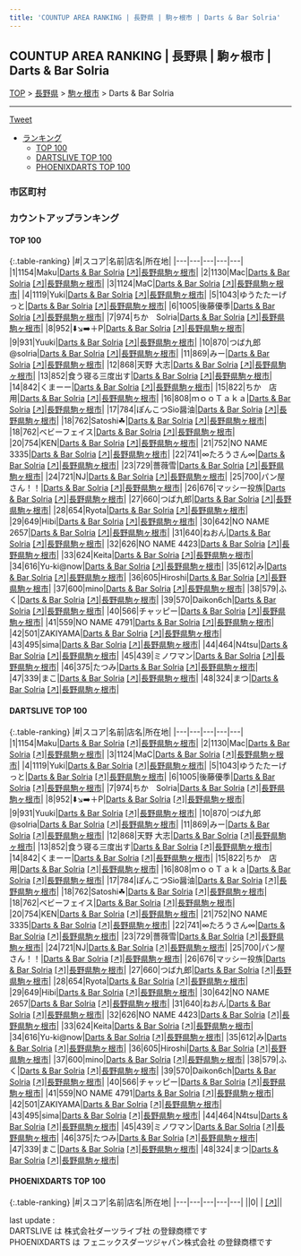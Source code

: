 ```yaml
---
title: 'COUNTUP AREA RANKING | 長野県 | 駒ヶ根市 | Darts & Bar Solria'
---
```

## COUNTUP AREA RANKING | 長野県 | 駒ヶ根市 | Darts & Bar Solria

[TOP](/darts/rank/) > [長野県](/darts/rank/長野県/) > [駒ヶ根市](/darts/rank/長野県/駒ヶ根市/) > Darts & Bar Solria

___

<a href="https://twitter.com/share?ref_src=twsrc%5Etfw" data-text="COUNTUP AREA RANKING | 長野県駒ヶ根市Darts & Bar Solria" class="twitter-share-button" data-hashtags="DARTSLIVE,PHOENIXDARTS,darts,ダーツ" data-show-count="false">Tweet</a>

* [ランキング](#カウントアップランキング)
    * [TOP 100](#top-100)
    * [DARTSLIVE TOP 100](#dartslive-top-100)
    * [PHOENIXDARTS TOP 100](#phoenixdarts-top-100)

### 市区町村

<ul>

</ul>

### カウントアップランキング

#### TOP 100



{:.table-ranking}
|#|スコア|名前|店名|所在地|
|---|---|---|---|---|
|1|1154|<span class="rank-name-dl">Maku</span>|<a href="/darts/rank/shops/61bf7620a77f283ba3f63593b5358cc4.html">Darts & Bar Solria</a> <a href="https://search.dartslive.com/jp/shop/61bf7620a77f283ba3f63593b5358cc4">[↗]</a>|<a href="/darts/rank/長野県/駒ヶ根市">長野県駒ヶ根市</a>|
|2|1130|<span class="rank-name-dl">Mac</span>|<a href="/darts/rank/shops/61bf7620a77f283ba3f63593b5358cc4.html">Darts & Bar Solria</a> <a href="https://search.dartslive.com/jp/shop/61bf7620a77f283ba3f63593b5358cc4">[↗]</a>|<a href="/darts/rank/長野県/駒ヶ根市">長野県駒ヶ根市</a>|
|3|1124|<span class="rank-name-dl">MaC</span>|<a href="/darts/rank/shops/61bf7620a77f283ba3f63593b5358cc4.html">Darts & Bar Solria</a> <a href="https://search.dartslive.com/jp/shop/61bf7620a77f283ba3f63593b5358cc4">[↗]</a>|<a href="/darts/rank/長野県/駒ヶ根市">長野県駒ヶ根市</a>|
|4|1119|<span class="rank-name-dl">Yuki</span>|<a href="/darts/rank/shops/61bf7620a77f283ba3f63593b5358cc4.html">Darts & Bar Solria</a> <a href="https://search.dartslive.com/jp/shop/61bf7620a77f283ba3f63593b5358cc4">[↗]</a>|<a href="/darts/rank/長野県/駒ヶ根市">長野県駒ヶ根市</a>|
|5|1043|<span class="rank-name-dl">ゆうたたーげっと</span>|<a href="/darts/rank/shops/61bf7620a77f283ba3f63593b5358cc4.html">Darts & Bar Solria</a> <a href="https://search.dartslive.com/jp/shop/61bf7620a77f283ba3f63593b5358cc4">[↗]</a>|<a href="/darts/rank/長野県/駒ヶ根市">長野県駒ヶ根市</a>|
|6|1005|<span class="rank-name-dl">後藤優季</span>|<a href="/darts/rank/shops/61bf7620a77f283ba3f63593b5358cc4.html">Darts & Bar Solria</a> <a href="https://search.dartslive.com/jp/shop/61bf7620a77f283ba3f63593b5358cc4">[↗]</a>|<a href="/darts/rank/長野県/駒ヶ根市">長野県駒ヶ根市</a>|
|7|974|<span class="rank-name-dl">ちか　Solria</span>|<a href="/darts/rank/shops/61bf7620a77f283ba3f63593b5358cc4.html">Darts & Bar Solria</a> <a href="https://search.dartslive.com/jp/shop/61bf7620a77f283ba3f63593b5358cc4">[↗]</a>|<a href="/darts/rank/長野県/駒ヶ根市">長野県駒ヶ根市</a>|
|8|952|<span class="rank-name-dl">⬇️↘️➡️＋P</span>|<a href="/darts/rank/shops/61bf7620a77f283ba3f63593b5358cc4.html">Darts & Bar Solria</a> <a href="https://search.dartslive.com/jp/shop/61bf7620a77f283ba3f63593b5358cc4">[↗]</a>|<a href="/darts/rank/長野県/駒ヶ根市">長野県駒ヶ根市</a>|
|9|931|<span class="rank-name-dl">Yuuki</span>|<a href="/darts/rank/shops/61bf7620a77f283ba3f63593b5358cc4.html">Darts & Bar Solria</a> <a href="https://search.dartslive.com/jp/shop/61bf7620a77f283ba3f63593b5358cc4">[↗]</a>|<a href="/darts/rank/長野県/駒ヶ根市">長野県駒ヶ根市</a>|
|10|870|<span class="rank-name-dl">つば九郎@solria</span>|<a href="/darts/rank/shops/61bf7620a77f283ba3f63593b5358cc4.html">Darts & Bar Solria</a> <a href="https://search.dartslive.com/jp/shop/61bf7620a77f283ba3f63593b5358cc4">[↗]</a>|<a href="/darts/rank/長野県/駒ヶ根市">長野県駒ヶ根市</a>|
|11|869|<span class="rank-name-dl">みー</span>|<a href="/darts/rank/shops/61bf7620a77f283ba3f63593b5358cc4.html">Darts & Bar Solria</a> <a href="https://search.dartslive.com/jp/shop/61bf7620a77f283ba3f63593b5358cc4">[↗]</a>|<a href="/darts/rank/長野県/駒ヶ根市">長野県駒ヶ根市</a>|
|12|868|<span class="rank-name-dl">天野 大志</span>|<a href="/darts/rank/shops/61bf7620a77f283ba3f63593b5358cc4.html">Darts & Bar Solria</a> <a href="https://search.dartslive.com/jp/shop/61bf7620a77f283ba3f63593b5358cc4">[↗]</a>|<a href="/darts/rank/長野県/駒ヶ根市">長野県駒ヶ根市</a>|
|13|852|<span class="rank-name-dl">食う寝る三度出す</span>|<a href="/darts/rank/shops/61bf7620a77f283ba3f63593b5358cc4.html">Darts & Bar Solria</a> <a href="https://search.dartslive.com/jp/shop/61bf7620a77f283ba3f63593b5358cc4">[↗]</a>|<a href="/darts/rank/長野県/駒ヶ根市">長野県駒ヶ根市</a>|
|14|842|<span class="rank-name-dl">くまーー</span>|<a href="/darts/rank/shops/61bf7620a77f283ba3f63593b5358cc4.html">Darts & Bar Solria</a> <a href="https://search.dartslive.com/jp/shop/61bf7620a77f283ba3f63593b5358cc4">[↗]</a>|<a href="/darts/rank/長野県/駒ヶ根市">長野県駒ヶ根市</a>|
|15|822|<span class="rank-name-dl">ちか　店用</span>|<a href="/darts/rank/shops/61bf7620a77f283ba3f63593b5358cc4.html">Darts & Bar Solria</a> <a href="https://search.dartslive.com/jp/shop/61bf7620a77f283ba3f63593b5358cc4">[↗]</a>|<a href="/darts/rank/長野県/駒ヶ根市">長野県駒ヶ根市</a>|
|16|808|<span class="rank-name-dl">ｍｏｏＴａｋａ</span>|<a href="/darts/rank/shops/61bf7620a77f283ba3f63593b5358cc4.html">Darts & Bar Solria</a> <a href="https://search.dartslive.com/jp/shop/61bf7620a77f283ba3f63593b5358cc4">[↗]</a>|<a href="/darts/rank/長野県/駒ヶ根市">長野県駒ヶ根市</a>|
|17|784|<span class="rank-name-dl">ぽんこつSio醤油</span>|<a href="/darts/rank/shops/61bf7620a77f283ba3f63593b5358cc4.html">Darts & Bar Solria</a> <a href="https://search.dartslive.com/jp/shop/61bf7620a77f283ba3f63593b5358cc4">[↗]</a>|<a href="/darts/rank/長野県/駒ヶ根市">長野県駒ヶ根市</a>|
|18|762|<span class="rank-name-dl">Satoshi☘︎︎</span>|<a href="/darts/rank/shops/61bf7620a77f283ba3f63593b5358cc4.html">Darts & Bar Solria</a> <a href="https://search.dartslive.com/jp/shop/61bf7620a77f283ba3f63593b5358cc4">[↗]</a>|<a href="/darts/rank/長野県/駒ヶ根市">長野県駒ヶ根市</a>|
|18|762|<span class="rank-name-dl">ベビーフェイス</span>|<a href="/darts/rank/shops/61bf7620a77f283ba3f63593b5358cc4.html">Darts & Bar Solria</a> <a href="https://search.dartslive.com/jp/shop/61bf7620a77f283ba3f63593b5358cc4">[↗]</a>|<a href="/darts/rank/長野県/駒ヶ根市">長野県駒ヶ根市</a>|
|20|754|<span class="rank-name-dl">KEN</span>|<a href="/darts/rank/shops/61bf7620a77f283ba3f63593b5358cc4.html">Darts & Bar Solria</a> <a href="https://search.dartslive.com/jp/shop/61bf7620a77f283ba3f63593b5358cc4">[↗]</a>|<a href="/darts/rank/長野県/駒ヶ根市">長野県駒ヶ根市</a>|
|21|752|<span class="rank-name-dl">NO NAME 3335</span>|<a href="/darts/rank/shops/61bf7620a77f283ba3f63593b5358cc4.html">Darts & Bar Solria</a> <a href="https://search.dartslive.com/jp/shop/61bf7620a77f283ba3f63593b5358cc4">[↗]</a>|<a href="/darts/rank/長野県/駒ヶ根市">長野県駒ヶ根市</a>|
|22|741|<span class="rank-name-dl">∞たろうさん∞</span>|<a href="/darts/rank/shops/61bf7620a77f283ba3f63593b5358cc4.html">Darts & Bar Solria</a> <a href="https://search.dartslive.com/jp/shop/61bf7620a77f283ba3f63593b5358cc4">[↗]</a>|<a href="/darts/rank/長野県/駒ヶ根市">長野県駒ヶ根市</a>|
|23|729|<span class="rank-name-dl">薔薇雪</span>|<a href="/darts/rank/shops/61bf7620a77f283ba3f63593b5358cc4.html">Darts & Bar Solria</a> <a href="https://search.dartslive.com/jp/shop/61bf7620a77f283ba3f63593b5358cc4">[↗]</a>|<a href="/darts/rank/長野県/駒ヶ根市">長野県駒ヶ根市</a>|
|24|721|<span class="rank-name-dl">NJ</span>|<a href="/darts/rank/shops/61bf7620a77f283ba3f63593b5358cc4.html">Darts & Bar Solria</a> <a href="https://search.dartslive.com/jp/shop/61bf7620a77f283ba3f63593b5358cc4">[↗]</a>|<a href="/darts/rank/長野県/駒ヶ根市">長野県駒ヶ根市</a>|
|25|700|<span class="rank-name-dl">パン屋さん！！</span>|<a href="/darts/rank/shops/61bf7620a77f283ba3f63593b5358cc4.html">Darts & Bar Solria</a> <a href="https://search.dartslive.com/jp/shop/61bf7620a77f283ba3f63593b5358cc4">[↗]</a>|<a href="/darts/rank/長野県/駒ヶ根市">長野県駒ヶ根市</a>|
|26|676|<span class="rank-name-dl">マッシー投族</span>|<a href="/darts/rank/shops/61bf7620a77f283ba3f63593b5358cc4.html">Darts & Bar Solria</a> <a href="https://search.dartslive.com/jp/shop/61bf7620a77f283ba3f63593b5358cc4">[↗]</a>|<a href="/darts/rank/長野県/駒ヶ根市">長野県駒ヶ根市</a>|
|27|660|<span class="rank-name-dl">つば九郎</span>|<a href="/darts/rank/shops/61bf7620a77f283ba3f63593b5358cc4.html">Darts & Bar Solria</a> <a href="https://search.dartslive.com/jp/shop/61bf7620a77f283ba3f63593b5358cc4">[↗]</a>|<a href="/darts/rank/長野県/駒ヶ根市">長野県駒ヶ根市</a>|
|28|654|<span class="rank-name-dl">Ryota</span>|<a href="/darts/rank/shops/61bf7620a77f283ba3f63593b5358cc4.html">Darts & Bar Solria</a> <a href="https://search.dartslive.com/jp/shop/61bf7620a77f283ba3f63593b5358cc4">[↗]</a>|<a href="/darts/rank/長野県/駒ヶ根市">長野県駒ヶ根市</a>|
|29|649|<span class="rank-name-dl">Hibi</span>|<a href="/darts/rank/shops/61bf7620a77f283ba3f63593b5358cc4.html">Darts & Bar Solria</a> <a href="https://search.dartslive.com/jp/shop/61bf7620a77f283ba3f63593b5358cc4">[↗]</a>|<a href="/darts/rank/長野県/駒ヶ根市">長野県駒ヶ根市</a>|
|30|642|<span class="rank-name-dl">NO NAME 2657</span>|<a href="/darts/rank/shops/61bf7620a77f283ba3f63593b5358cc4.html">Darts & Bar Solria</a> <a href="https://search.dartslive.com/jp/shop/61bf7620a77f283ba3f63593b5358cc4">[↗]</a>|<a href="/darts/rank/長野県/駒ヶ根市">長野県駒ヶ根市</a>|
|31|640|<span class="rank-name-dl">ねおん</span>|<a href="/darts/rank/shops/61bf7620a77f283ba3f63593b5358cc4.html">Darts & Bar Solria</a> <a href="https://search.dartslive.com/jp/shop/61bf7620a77f283ba3f63593b5358cc4">[↗]</a>|<a href="/darts/rank/長野県/駒ヶ根市">長野県駒ヶ根市</a>|
|32|626|<span class="rank-name-dl">NO NAME 4423</span>|<a href="/darts/rank/shops/61bf7620a77f283ba3f63593b5358cc4.html">Darts & Bar Solria</a> <a href="https://search.dartslive.com/jp/shop/61bf7620a77f283ba3f63593b5358cc4">[↗]</a>|<a href="/darts/rank/長野県/駒ヶ根市">長野県駒ヶ根市</a>|
|33|624|<span class="rank-name-dl">Keita</span>|<a href="/darts/rank/shops/61bf7620a77f283ba3f63593b5358cc4.html">Darts & Bar Solria</a> <a href="https://search.dartslive.com/jp/shop/61bf7620a77f283ba3f63593b5358cc4">[↗]</a>|<a href="/darts/rank/長野県/駒ヶ根市">長野県駒ヶ根市</a>|
|34|616|<span class="rank-name-dl">Yu-ki@now</span>|<a href="/darts/rank/shops/61bf7620a77f283ba3f63593b5358cc4.html">Darts & Bar Solria</a> <a href="https://search.dartslive.com/jp/shop/61bf7620a77f283ba3f63593b5358cc4">[↗]</a>|<a href="/darts/rank/長野県/駒ヶ根市">長野県駒ヶ根市</a>|
|35|612|<span class="rank-name-dl">み</span>|<a href="/darts/rank/shops/61bf7620a77f283ba3f63593b5358cc4.html">Darts & Bar Solria</a> <a href="https://search.dartslive.com/jp/shop/61bf7620a77f283ba3f63593b5358cc4">[↗]</a>|<a href="/darts/rank/長野県/駒ヶ根市">長野県駒ヶ根市</a>|
|36|605|<span class="rank-name-dl">Hiroshi</span>|<a href="/darts/rank/shops/61bf7620a77f283ba3f63593b5358cc4.html">Darts & Bar Solria</a> <a href="https://search.dartslive.com/jp/shop/61bf7620a77f283ba3f63593b5358cc4">[↗]</a>|<a href="/darts/rank/長野県/駒ヶ根市">長野県駒ヶ根市</a>|
|37|600|<span class="rank-name-dl">mino</span>|<a href="/darts/rank/shops/61bf7620a77f283ba3f63593b5358cc4.html">Darts & Bar Solria</a> <a href="https://search.dartslive.com/jp/shop/61bf7620a77f283ba3f63593b5358cc4">[↗]</a>|<a href="/darts/rank/長野県/駒ヶ根市">長野県駒ヶ根市</a>|
|38|579|<span class="rank-name-dl">ふく</span>|<a href="/darts/rank/shops/61bf7620a77f283ba3f63593b5358cc4.html">Darts & Bar Solria</a> <a href="https://search.dartslive.com/jp/shop/61bf7620a77f283ba3f63593b5358cc4">[↗]</a>|<a href="/darts/rank/長野県/駒ヶ根市">長野県駒ヶ根市</a>|
|39|570|<span class="rank-name-dl">Daikon6ch</span>|<a href="/darts/rank/shops/61bf7620a77f283ba3f63593b5358cc4.html">Darts & Bar Solria</a> <a href="https://search.dartslive.com/jp/shop/61bf7620a77f283ba3f63593b5358cc4">[↗]</a>|<a href="/darts/rank/長野県/駒ヶ根市">長野県駒ヶ根市</a>|
|40|566|<span class="rank-name-dl">チャッピー</span>|<a href="/darts/rank/shops/61bf7620a77f283ba3f63593b5358cc4.html">Darts & Bar Solria</a> <a href="https://search.dartslive.com/jp/shop/61bf7620a77f283ba3f63593b5358cc4">[↗]</a>|<a href="/darts/rank/長野県/駒ヶ根市">長野県駒ヶ根市</a>|
|41|559|<span class="rank-name-dl">NO NAME 4791</span>|<a href="/darts/rank/shops/61bf7620a77f283ba3f63593b5358cc4.html">Darts & Bar Solria</a> <a href="https://search.dartslive.com/jp/shop/61bf7620a77f283ba3f63593b5358cc4">[↗]</a>|<a href="/darts/rank/長野県/駒ヶ根市">長野県駒ヶ根市</a>|
|42|501|<span class="rank-name-dl">ZAKIYAMA</span>|<a href="/darts/rank/shops/61bf7620a77f283ba3f63593b5358cc4.html">Darts & Bar Solria</a> <a href="https://search.dartslive.com/jp/shop/61bf7620a77f283ba3f63593b5358cc4">[↗]</a>|<a href="/darts/rank/長野県/駒ヶ根市">長野県駒ヶ根市</a>|
|43|495|<span class="rank-name-dl">sima</span>|<a href="/darts/rank/shops/61bf7620a77f283ba3f63593b5358cc4.html">Darts & Bar Solria</a> <a href="https://search.dartslive.com/jp/shop/61bf7620a77f283ba3f63593b5358cc4">[↗]</a>|<a href="/darts/rank/長野県/駒ヶ根市">長野県駒ヶ根市</a>|
|44|464|<span class="rank-name-dl">N4tsu</span>|<a href="/darts/rank/shops/61bf7620a77f283ba3f63593b5358cc4.html">Darts & Bar Solria</a> <a href="https://search.dartslive.com/jp/shop/61bf7620a77f283ba3f63593b5358cc4">[↗]</a>|<a href="/darts/rank/長野県/駒ヶ根市">長野県駒ヶ根市</a>|
|45|439|<span class="rank-name-dl">ミノワマン</span>|<a href="/darts/rank/shops/61bf7620a77f283ba3f63593b5358cc4.html">Darts & Bar Solria</a> <a href="https://search.dartslive.com/jp/shop/61bf7620a77f283ba3f63593b5358cc4">[↗]</a>|<a href="/darts/rank/長野県/駒ヶ根市">長野県駒ヶ根市</a>|
|46|375|<span class="rank-name-dl">たつみ</span>|<a href="/darts/rank/shops/61bf7620a77f283ba3f63593b5358cc4.html">Darts & Bar Solria</a> <a href="https://search.dartslive.com/jp/shop/61bf7620a77f283ba3f63593b5358cc4">[↗]</a>|<a href="/darts/rank/長野県/駒ヶ根市">長野県駒ヶ根市</a>|
|47|339|<span class="rank-name-dl">まこ</span>|<a href="/darts/rank/shops/61bf7620a77f283ba3f63593b5358cc4.html">Darts & Bar Solria</a> <a href="https://search.dartslive.com/jp/shop/61bf7620a77f283ba3f63593b5358cc4">[↗]</a>|<a href="/darts/rank/長野県/駒ヶ根市">長野県駒ヶ根市</a>|
|48|324|<span class="rank-name-dl">まつ</span>|<a href="/darts/rank/shops/61bf7620a77f283ba3f63593b5358cc4.html">Darts & Bar Solria</a> <a href="https://search.dartslive.com/jp/shop/61bf7620a77f283ba3f63593b5358cc4">[↗]</a>|<a href="/darts/rank/長野県/駒ヶ根市">長野県駒ヶ根市</a>|


#### DARTSLIVE TOP 100



{:.table-ranking}
|#|スコア|名前|店名|所在地|
|---|---|---|---|---|
|1|1154|<span class="rank-name-dl">Maku</span>|<a href="/darts/rank/shops/61bf7620a77f283ba3f63593b5358cc4.html">Darts & Bar Solria</a> <a href="https://search.dartslive.com/jp/shop/61bf7620a77f283ba3f63593b5358cc4">[↗]</a>|<a href="/darts/rank/長野県/駒ヶ根市">長野県駒ヶ根市</a>|
|2|1130|<span class="rank-name-dl">Mac</span>|<a href="/darts/rank/shops/61bf7620a77f283ba3f63593b5358cc4.html">Darts & Bar Solria</a> <a href="https://search.dartslive.com/jp/shop/61bf7620a77f283ba3f63593b5358cc4">[↗]</a>|<a href="/darts/rank/長野県/駒ヶ根市">長野県駒ヶ根市</a>|
|3|1124|<span class="rank-name-dl">MaC</span>|<a href="/darts/rank/shops/61bf7620a77f283ba3f63593b5358cc4.html">Darts & Bar Solria</a> <a href="https://search.dartslive.com/jp/shop/61bf7620a77f283ba3f63593b5358cc4">[↗]</a>|<a href="/darts/rank/長野県/駒ヶ根市">長野県駒ヶ根市</a>|
|4|1119|<span class="rank-name-dl">Yuki</span>|<a href="/darts/rank/shops/61bf7620a77f283ba3f63593b5358cc4.html">Darts & Bar Solria</a> <a href="https://search.dartslive.com/jp/shop/61bf7620a77f283ba3f63593b5358cc4">[↗]</a>|<a href="/darts/rank/長野県/駒ヶ根市">長野県駒ヶ根市</a>|
|5|1043|<span class="rank-name-dl">ゆうたたーげっと</span>|<a href="/darts/rank/shops/61bf7620a77f283ba3f63593b5358cc4.html">Darts & Bar Solria</a> <a href="https://search.dartslive.com/jp/shop/61bf7620a77f283ba3f63593b5358cc4">[↗]</a>|<a href="/darts/rank/長野県/駒ヶ根市">長野県駒ヶ根市</a>|
|6|1005|<span class="rank-name-dl">後藤優季</span>|<a href="/darts/rank/shops/61bf7620a77f283ba3f63593b5358cc4.html">Darts & Bar Solria</a> <a href="https://search.dartslive.com/jp/shop/61bf7620a77f283ba3f63593b5358cc4">[↗]</a>|<a href="/darts/rank/長野県/駒ヶ根市">長野県駒ヶ根市</a>|
|7|974|<span class="rank-name-dl">ちか　Solria</span>|<a href="/darts/rank/shops/61bf7620a77f283ba3f63593b5358cc4.html">Darts & Bar Solria</a> <a href="https://search.dartslive.com/jp/shop/61bf7620a77f283ba3f63593b5358cc4">[↗]</a>|<a href="/darts/rank/長野県/駒ヶ根市">長野県駒ヶ根市</a>|
|8|952|<span class="rank-name-dl">⬇️↘️➡️＋P</span>|<a href="/darts/rank/shops/61bf7620a77f283ba3f63593b5358cc4.html">Darts & Bar Solria</a> <a href="https://search.dartslive.com/jp/shop/61bf7620a77f283ba3f63593b5358cc4">[↗]</a>|<a href="/darts/rank/長野県/駒ヶ根市">長野県駒ヶ根市</a>|
|9|931|<span class="rank-name-dl">Yuuki</span>|<a href="/darts/rank/shops/61bf7620a77f283ba3f63593b5358cc4.html">Darts & Bar Solria</a> <a href="https://search.dartslive.com/jp/shop/61bf7620a77f283ba3f63593b5358cc4">[↗]</a>|<a href="/darts/rank/長野県/駒ヶ根市">長野県駒ヶ根市</a>|
|10|870|<span class="rank-name-dl">つば九郎@solria</span>|<a href="/darts/rank/shops/61bf7620a77f283ba3f63593b5358cc4.html">Darts & Bar Solria</a> <a href="https://search.dartslive.com/jp/shop/61bf7620a77f283ba3f63593b5358cc4">[↗]</a>|<a href="/darts/rank/長野県/駒ヶ根市">長野県駒ヶ根市</a>|
|11|869|<span class="rank-name-dl">みー</span>|<a href="/darts/rank/shops/61bf7620a77f283ba3f63593b5358cc4.html">Darts & Bar Solria</a> <a href="https://search.dartslive.com/jp/shop/61bf7620a77f283ba3f63593b5358cc4">[↗]</a>|<a href="/darts/rank/長野県/駒ヶ根市">長野県駒ヶ根市</a>|
|12|868|<span class="rank-name-dl">天野 大志</span>|<a href="/darts/rank/shops/61bf7620a77f283ba3f63593b5358cc4.html">Darts & Bar Solria</a> <a href="https://search.dartslive.com/jp/shop/61bf7620a77f283ba3f63593b5358cc4">[↗]</a>|<a href="/darts/rank/長野県/駒ヶ根市">長野県駒ヶ根市</a>|
|13|852|<span class="rank-name-dl">食う寝る三度出す</span>|<a href="/darts/rank/shops/61bf7620a77f283ba3f63593b5358cc4.html">Darts & Bar Solria</a> <a href="https://search.dartslive.com/jp/shop/61bf7620a77f283ba3f63593b5358cc4">[↗]</a>|<a href="/darts/rank/長野県/駒ヶ根市">長野県駒ヶ根市</a>|
|14|842|<span class="rank-name-dl">くまーー</span>|<a href="/darts/rank/shops/61bf7620a77f283ba3f63593b5358cc4.html">Darts & Bar Solria</a> <a href="https://search.dartslive.com/jp/shop/61bf7620a77f283ba3f63593b5358cc4">[↗]</a>|<a href="/darts/rank/長野県/駒ヶ根市">長野県駒ヶ根市</a>|
|15|822|<span class="rank-name-dl">ちか　店用</span>|<a href="/darts/rank/shops/61bf7620a77f283ba3f63593b5358cc4.html">Darts & Bar Solria</a> <a href="https://search.dartslive.com/jp/shop/61bf7620a77f283ba3f63593b5358cc4">[↗]</a>|<a href="/darts/rank/長野県/駒ヶ根市">長野県駒ヶ根市</a>|
|16|808|<span class="rank-name-dl">ｍｏｏＴａｋａ</span>|<a href="/darts/rank/shops/61bf7620a77f283ba3f63593b5358cc4.html">Darts & Bar Solria</a> <a href="https://search.dartslive.com/jp/shop/61bf7620a77f283ba3f63593b5358cc4">[↗]</a>|<a href="/darts/rank/長野県/駒ヶ根市">長野県駒ヶ根市</a>|
|17|784|<span class="rank-name-dl">ぽんこつSio醤油</span>|<a href="/darts/rank/shops/61bf7620a77f283ba3f63593b5358cc4.html">Darts & Bar Solria</a> <a href="https://search.dartslive.com/jp/shop/61bf7620a77f283ba3f63593b5358cc4">[↗]</a>|<a href="/darts/rank/長野県/駒ヶ根市">長野県駒ヶ根市</a>|
|18|762|<span class="rank-name-dl">Satoshi☘︎︎</span>|<a href="/darts/rank/shops/61bf7620a77f283ba3f63593b5358cc4.html">Darts & Bar Solria</a> <a href="https://search.dartslive.com/jp/shop/61bf7620a77f283ba3f63593b5358cc4">[↗]</a>|<a href="/darts/rank/長野県/駒ヶ根市">長野県駒ヶ根市</a>|
|18|762|<span class="rank-name-dl">ベビーフェイス</span>|<a href="/darts/rank/shops/61bf7620a77f283ba3f63593b5358cc4.html">Darts & Bar Solria</a> <a href="https://search.dartslive.com/jp/shop/61bf7620a77f283ba3f63593b5358cc4">[↗]</a>|<a href="/darts/rank/長野県/駒ヶ根市">長野県駒ヶ根市</a>|
|20|754|<span class="rank-name-dl">KEN</span>|<a href="/darts/rank/shops/61bf7620a77f283ba3f63593b5358cc4.html">Darts & Bar Solria</a> <a href="https://search.dartslive.com/jp/shop/61bf7620a77f283ba3f63593b5358cc4">[↗]</a>|<a href="/darts/rank/長野県/駒ヶ根市">長野県駒ヶ根市</a>|
|21|752|<span class="rank-name-dl">NO NAME 3335</span>|<a href="/darts/rank/shops/61bf7620a77f283ba3f63593b5358cc4.html">Darts & Bar Solria</a> <a href="https://search.dartslive.com/jp/shop/61bf7620a77f283ba3f63593b5358cc4">[↗]</a>|<a href="/darts/rank/長野県/駒ヶ根市">長野県駒ヶ根市</a>|
|22|741|<span class="rank-name-dl">∞たろうさん∞</span>|<a href="/darts/rank/shops/61bf7620a77f283ba3f63593b5358cc4.html">Darts & Bar Solria</a> <a href="https://search.dartslive.com/jp/shop/61bf7620a77f283ba3f63593b5358cc4">[↗]</a>|<a href="/darts/rank/長野県/駒ヶ根市">長野県駒ヶ根市</a>|
|23|729|<span class="rank-name-dl">薔薇雪</span>|<a href="/darts/rank/shops/61bf7620a77f283ba3f63593b5358cc4.html">Darts & Bar Solria</a> <a href="https://search.dartslive.com/jp/shop/61bf7620a77f283ba3f63593b5358cc4">[↗]</a>|<a href="/darts/rank/長野県/駒ヶ根市">長野県駒ヶ根市</a>|
|24|721|<span class="rank-name-dl">NJ</span>|<a href="/darts/rank/shops/61bf7620a77f283ba3f63593b5358cc4.html">Darts & Bar Solria</a> <a href="https://search.dartslive.com/jp/shop/61bf7620a77f283ba3f63593b5358cc4">[↗]</a>|<a href="/darts/rank/長野県/駒ヶ根市">長野県駒ヶ根市</a>|
|25|700|<span class="rank-name-dl">パン屋さん！！</span>|<a href="/darts/rank/shops/61bf7620a77f283ba3f63593b5358cc4.html">Darts & Bar Solria</a> <a href="https://search.dartslive.com/jp/shop/61bf7620a77f283ba3f63593b5358cc4">[↗]</a>|<a href="/darts/rank/長野県/駒ヶ根市">長野県駒ヶ根市</a>|
|26|676|<span class="rank-name-dl">マッシー投族</span>|<a href="/darts/rank/shops/61bf7620a77f283ba3f63593b5358cc4.html">Darts & Bar Solria</a> <a href="https://search.dartslive.com/jp/shop/61bf7620a77f283ba3f63593b5358cc4">[↗]</a>|<a href="/darts/rank/長野県/駒ヶ根市">長野県駒ヶ根市</a>|
|27|660|<span class="rank-name-dl">つば九郎</span>|<a href="/darts/rank/shops/61bf7620a77f283ba3f63593b5358cc4.html">Darts & Bar Solria</a> <a href="https://search.dartslive.com/jp/shop/61bf7620a77f283ba3f63593b5358cc4">[↗]</a>|<a href="/darts/rank/長野県/駒ヶ根市">長野県駒ヶ根市</a>|
|28|654|<span class="rank-name-dl">Ryota</span>|<a href="/darts/rank/shops/61bf7620a77f283ba3f63593b5358cc4.html">Darts & Bar Solria</a> <a href="https://search.dartslive.com/jp/shop/61bf7620a77f283ba3f63593b5358cc4">[↗]</a>|<a href="/darts/rank/長野県/駒ヶ根市">長野県駒ヶ根市</a>|
|29|649|<span class="rank-name-dl">Hibi</span>|<a href="/darts/rank/shops/61bf7620a77f283ba3f63593b5358cc4.html">Darts & Bar Solria</a> <a href="https://search.dartslive.com/jp/shop/61bf7620a77f283ba3f63593b5358cc4">[↗]</a>|<a href="/darts/rank/長野県/駒ヶ根市">長野県駒ヶ根市</a>|
|30|642|<span class="rank-name-dl">NO NAME 2657</span>|<a href="/darts/rank/shops/61bf7620a77f283ba3f63593b5358cc4.html">Darts & Bar Solria</a> <a href="https://search.dartslive.com/jp/shop/61bf7620a77f283ba3f63593b5358cc4">[↗]</a>|<a href="/darts/rank/長野県/駒ヶ根市">長野県駒ヶ根市</a>|
|31|640|<span class="rank-name-dl">ねおん</span>|<a href="/darts/rank/shops/61bf7620a77f283ba3f63593b5358cc4.html">Darts & Bar Solria</a> <a href="https://search.dartslive.com/jp/shop/61bf7620a77f283ba3f63593b5358cc4">[↗]</a>|<a href="/darts/rank/長野県/駒ヶ根市">長野県駒ヶ根市</a>|
|32|626|<span class="rank-name-dl">NO NAME 4423</span>|<a href="/darts/rank/shops/61bf7620a77f283ba3f63593b5358cc4.html">Darts & Bar Solria</a> <a href="https://search.dartslive.com/jp/shop/61bf7620a77f283ba3f63593b5358cc4">[↗]</a>|<a href="/darts/rank/長野県/駒ヶ根市">長野県駒ヶ根市</a>|
|33|624|<span class="rank-name-dl">Keita</span>|<a href="/darts/rank/shops/61bf7620a77f283ba3f63593b5358cc4.html">Darts & Bar Solria</a> <a href="https://search.dartslive.com/jp/shop/61bf7620a77f283ba3f63593b5358cc4">[↗]</a>|<a href="/darts/rank/長野県/駒ヶ根市">長野県駒ヶ根市</a>|
|34|616|<span class="rank-name-dl">Yu-ki@now</span>|<a href="/darts/rank/shops/61bf7620a77f283ba3f63593b5358cc4.html">Darts & Bar Solria</a> <a href="https://search.dartslive.com/jp/shop/61bf7620a77f283ba3f63593b5358cc4">[↗]</a>|<a href="/darts/rank/長野県/駒ヶ根市">長野県駒ヶ根市</a>|
|35|612|<span class="rank-name-dl">み</span>|<a href="/darts/rank/shops/61bf7620a77f283ba3f63593b5358cc4.html">Darts & Bar Solria</a> <a href="https://search.dartslive.com/jp/shop/61bf7620a77f283ba3f63593b5358cc4">[↗]</a>|<a href="/darts/rank/長野県/駒ヶ根市">長野県駒ヶ根市</a>|
|36|605|<span class="rank-name-dl">Hiroshi</span>|<a href="/darts/rank/shops/61bf7620a77f283ba3f63593b5358cc4.html">Darts & Bar Solria</a> <a href="https://search.dartslive.com/jp/shop/61bf7620a77f283ba3f63593b5358cc4">[↗]</a>|<a href="/darts/rank/長野県/駒ヶ根市">長野県駒ヶ根市</a>|
|37|600|<span class="rank-name-dl">mino</span>|<a href="/darts/rank/shops/61bf7620a77f283ba3f63593b5358cc4.html">Darts & Bar Solria</a> <a href="https://search.dartslive.com/jp/shop/61bf7620a77f283ba3f63593b5358cc4">[↗]</a>|<a href="/darts/rank/長野県/駒ヶ根市">長野県駒ヶ根市</a>|
|38|579|<span class="rank-name-dl">ふく</span>|<a href="/darts/rank/shops/61bf7620a77f283ba3f63593b5358cc4.html">Darts & Bar Solria</a> <a href="https://search.dartslive.com/jp/shop/61bf7620a77f283ba3f63593b5358cc4">[↗]</a>|<a href="/darts/rank/長野県/駒ヶ根市">長野県駒ヶ根市</a>|
|39|570|<span class="rank-name-dl">Daikon6ch</span>|<a href="/darts/rank/shops/61bf7620a77f283ba3f63593b5358cc4.html">Darts & Bar Solria</a> <a href="https://search.dartslive.com/jp/shop/61bf7620a77f283ba3f63593b5358cc4">[↗]</a>|<a href="/darts/rank/長野県/駒ヶ根市">長野県駒ヶ根市</a>|
|40|566|<span class="rank-name-dl">チャッピー</span>|<a href="/darts/rank/shops/61bf7620a77f283ba3f63593b5358cc4.html">Darts & Bar Solria</a> <a href="https://search.dartslive.com/jp/shop/61bf7620a77f283ba3f63593b5358cc4">[↗]</a>|<a href="/darts/rank/長野県/駒ヶ根市">長野県駒ヶ根市</a>|
|41|559|<span class="rank-name-dl">NO NAME 4791</span>|<a href="/darts/rank/shops/61bf7620a77f283ba3f63593b5358cc4.html">Darts & Bar Solria</a> <a href="https://search.dartslive.com/jp/shop/61bf7620a77f283ba3f63593b5358cc4">[↗]</a>|<a href="/darts/rank/長野県/駒ヶ根市">長野県駒ヶ根市</a>|
|42|501|<span class="rank-name-dl">ZAKIYAMA</span>|<a href="/darts/rank/shops/61bf7620a77f283ba3f63593b5358cc4.html">Darts & Bar Solria</a> <a href="https://search.dartslive.com/jp/shop/61bf7620a77f283ba3f63593b5358cc4">[↗]</a>|<a href="/darts/rank/長野県/駒ヶ根市">長野県駒ヶ根市</a>|
|43|495|<span class="rank-name-dl">sima</span>|<a href="/darts/rank/shops/61bf7620a77f283ba3f63593b5358cc4.html">Darts & Bar Solria</a> <a href="https://search.dartslive.com/jp/shop/61bf7620a77f283ba3f63593b5358cc4">[↗]</a>|<a href="/darts/rank/長野県/駒ヶ根市">長野県駒ヶ根市</a>|
|44|464|<span class="rank-name-dl">N4tsu</span>|<a href="/darts/rank/shops/61bf7620a77f283ba3f63593b5358cc4.html">Darts & Bar Solria</a> <a href="https://search.dartslive.com/jp/shop/61bf7620a77f283ba3f63593b5358cc4">[↗]</a>|<a href="/darts/rank/長野県/駒ヶ根市">長野県駒ヶ根市</a>|
|45|439|<span class="rank-name-dl">ミノワマン</span>|<a href="/darts/rank/shops/61bf7620a77f283ba3f63593b5358cc4.html">Darts & Bar Solria</a> <a href="https://search.dartslive.com/jp/shop/61bf7620a77f283ba3f63593b5358cc4">[↗]</a>|<a href="/darts/rank/長野県/駒ヶ根市">長野県駒ヶ根市</a>|
|46|375|<span class="rank-name-dl">たつみ</span>|<a href="/darts/rank/shops/61bf7620a77f283ba3f63593b5358cc4.html">Darts & Bar Solria</a> <a href="https://search.dartslive.com/jp/shop/61bf7620a77f283ba3f63593b5358cc4">[↗]</a>|<a href="/darts/rank/長野県/駒ヶ根市">長野県駒ヶ根市</a>|
|47|339|<span class="rank-name-dl">まこ</span>|<a href="/darts/rank/shops/61bf7620a77f283ba3f63593b5358cc4.html">Darts & Bar Solria</a> <a href="https://search.dartslive.com/jp/shop/61bf7620a77f283ba3f63593b5358cc4">[↗]</a>|<a href="/darts/rank/長野県/駒ヶ根市">長野県駒ヶ根市</a>|
|48|324|<span class="rank-name-dl">まつ</span>|<a href="/darts/rank/shops/61bf7620a77f283ba3f63593b5358cc4.html">Darts & Bar Solria</a> <a href="https://search.dartslive.com/jp/shop/61bf7620a77f283ba3f63593b5358cc4">[↗]</a>|<a href="/darts/rank/長野県/駒ヶ根市">長野県駒ヶ根市</a>|


#### PHOENIXDARTS TOP 100



{:.table-ranking}
|#|スコア|名前|店名|所在地|
|---|---|---|---|---|
||0|<span class="rank-name-dl"> </span>|<a href="/darts/rank/shops/.html"></a> <a href="">[↗]</a>|<a href="/darts/rank//"></a>|


<div class="footer border-top border-gray-light mt-5 pt-3 text-right text-gray">
    last update : <span style="font-weight: italic" id="foot_last_modified"></span><br />
    DARTSLIVE は 株式会社ダーツライブ社 の登録商標です<br />
    PHOENIXDARTS は フェニックスダーツジャパン株式会社 の登録商標です<br />
</div>

<script src="https://cdnjs.cloudflare.com/ajax/libs/jquery.tablesorter/2.31.3/js/jquery.tablesorter.min.js" integrity="sha512-qzgd5cYSZcosqpzpn7zF2ZId8f/8CHmFKZ8j7mU4OUXTNRd5g+ZHBPsgKEwoqxCtdQvExE5LprwwPAgoicguNg==" crossorigin="anonymous" referrerpolicy="no-referrer"></script>
<link rel="stylesheet" href="https://cdnjs.cloudflare.com/ajax/libs/jquery.tablesorter/2.31.3/css/theme.default.min.css" integrity="sha512-wghhOJkjQX0Lh3NSWvNKeZ0ZpNn+SPVXX1Qyc9OCaogADktxrBiBdKGDoqVUOyhStvMBmJQ8ZdMHiR3wuEq8+w==" crossorigin="anonymous" referrerpolicy="no-referrer" />
<script>
$(function() {
    $(".table-ranking").tablesorter({sortList:[[0, 0]]});
    $("#foot_last_modified").text(formatDate(new Date(document.lastModified), 'yyyy-MM-dd HH:mm:ss'));
});
</script>

<script async src="https://platform.twitter.com/widgets.js" charset="utf-8"></script>